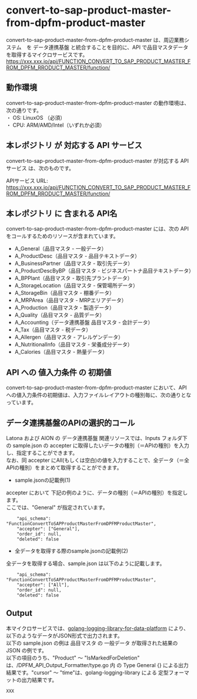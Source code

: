 # convert-to-sap-product-master-from-dpfm-product-master

convert-to-sap-product-master-from-dpfm-product-master は、周辺業務システム　を データ連携基盤 と統合することを目的に、API で品目マスタデータを取得するマイクロサービスです。  
https://xxx.xxx.io/api/FUNCTION_CONVERT_TO_SAP_PRODUCT_MASTER_FROM_DPFM_RRODUCT_MASTER/function/

## 動作環境

convert-to-sap-product-master-from-dpfm-product-master の動作環境は、次の通りです。  
・ OS: LinuxOS （必須）  
・ CPU: ARM/AMD/Intel（いずれか必須）  


## 本レポジトリ が 対応する API サービス
convert-to-sap-product-master-from-dpfm-product-master が対応する APIサービス は、次のものです。

APIサービス URL: https://xxx.xxx.io/api/FUNCTION_CONVERT_TO_SAP_PRODUCT_MASTER_FROM_DPFM_RRODUCT_MASTER/function/

## 本レポジトリ に 含まれる API名
convert-to-sap-product-master-from-dpfm-product-master には、次の API をコールするためのリソースが含まれています。  

* A_General（品目マスタ - 一般データ）
* A_ProductDesc（品目マスタ - 品目テキストデータ）
* A_BusinessPartner（品目マスタ - 取引先データ）
* A_ProductDescByBP（品目マスタ - ビジネスパートナ品目テキストデータ）
* A_BPPlant（品目マスタ - 取引先プラントデータ）
* A_StorageLocation（品目マスタ - 保管場所データ）
* A_StorageBin（品目マスタ - 棚番データ）
* A_MRPArea（品目マスタ - MRPエリアデータ）
* A_Production（品目マスタ - 製造データ）
* A_Quality（品目マスタ - 品質データ）
* A_Accounting（データ連携基盤 品目マスタ - 会計データ）
* A_Tax（品目マスタ - 税データ）
* A_Allergen（品目マスタ - アレルゲンデータ）
* A_NutritionalInfo（品目マスタ - 栄養成分データ）
* A_Calories（品目マスタ - 熱量データ）

## API への 値入力条件 の 初期値
convert-to-sap-product-master-from-dpfm-product-master において、API への値入力条件の初期値は、入力ファイルレイアウトの種別毎に、次の通りとなっています。  

## データ連携基盤のAPIの選択的コール

Latona および AION の データ連携基盤 関連リソースでは、Inputs フォルダ下の sample.json の accepter に取得したいデータの種別（＝APIの種別）を入力し、指定することができます。  
なお、同 accepter にAll(もしくは空白)の値を入力することで、全データ（＝全APIの種別）をまとめて取得することができます。  

* sample.jsonの記載例(1)  

accepter において 下記の例のように、データの種別（＝APIの種別）を指定します。  
ここでは、"General" が指定されています。    
  
```
	"api_schema": "FunctionConvertToSAPProductMasterFromDPFMProductMaster",
	"accepter": ["General"],
	"order_id": null,
	"deleted": false
```
  
* 全データを取得する際のsample.jsonの記載例(2)  

全データを取得する場合、sample.json は以下のように記載します。  

```
	"api_schema": "FunctionConvertToSAPProductMasterFromDPFMProductMaster",
	"accepter": ["All"],
	"order_id": null,
	"deleted": false
```

## Output  
本マイクロサービスでは、[golang-logging-library-for-data-platform](https://github.com/latonaio/golang-logging-library-for-data-platform) により、以下のようなデータがJSON形式で出力されます。  
以下の sample.json の例は 品目マスタ の 一般データ が取得された結果の JSON の例です。  
以下の項目のうち、"Product" ～ "IsMarkedForDeletion" は、/DPFM_API_Output_Formatter/type.go 内 の Type General {} による出力結果です。"cursor" ～ "time"は、golang-logging-library による 定型フォーマットの出力結果です。  

```
XXX
```
